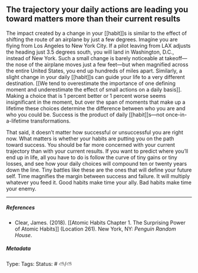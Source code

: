 ## The trajectory your daily actions are leading you toward matters more than their current results # 

The impact created by a change in your [[habit]]s is similar to the effect of shifting the route of an airplane by just a few degrees. Imagine you are flying from Los Angeles to New York City. If a pilot leaving from LAX adjusts the heading just 3.5 degrees south, you will land in Washington, D.C., instead of New York. Such a small change is barely noticeable at takeoff—the nose of the airplane moves just a few feet—but when magnified across the entire United States, you end up hundreds of miles apart. Similarly, a slight change in your daily [[habit]]s can guide your life to a very different destination. [[We tend to overestimate the importance of one defining moment and underestimate the effect of small actions on a daily basis]]. Making a choice that is 1 percent better or 1 percent worse seems insignificant in the moment, but over the span of moments that make up a lifetime these choices determine the difference between who you are and who you could be. Success is the product of daily [[habit]]s—not once-in-a-lifetime transformations.

That said, it doesn’t matter how successful or unsuccessful you are right now. What matters is whether your habits are putting you on the path toward success. You should be far more concerned with your current trajectory than with your current results. If you want to predict where you’ll end up in life, all you have to do is follow the curve of tiny gains or tiny losses, and see how your daily choices will compound ten or twenty years down the line. Tiny battles like these are the ones that will define your future self. Time magnifies the margin between success and failure. It will multiply whatever you feed it. Good habits make time your ally. Bad habits make time your enemy.

___

##### References

- Clear, James. (2018). [[Atomic Habits Chapter 1. The Surprising Power of Atomic Habits]] (Location 261). New York, NY: _Penguin Random House_.

##### Metadata

Type: 
Tags:
Status: # ⛅️/⛅️